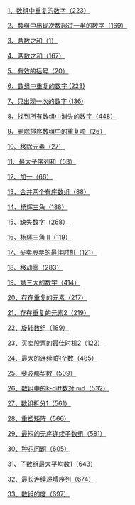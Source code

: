
 <a href="./docs/数组中重复的数字.md">1、数组中重复的数字（223）</a>

 <a href="./docs/数组中出现次数超过一半的数字.md">2、数组中出现次数超过一半的数字（169）</a>

<a href="./docs/两数之和.md">3、两数之和（1）</a>

<a href="./docs/两数之和2.md">4、两数之和（167）</a>

<a href="./docs/有效的括号.md">5、有效的括号（20）</a>

<a href="./docs/数组中重复的数字.md">6、数组中重复的数字 (223)</a>

<a href="./docs/只出现一次的数字.md">7、只出现一次的数字 (136)</a>

<a href="./docs/找到所有数组中消失的数字.md">8、找到所有数组中消失的数字（448）</a>

<a href="./docs/删除排序数组中的重复项.md">9、删除排序数组中的重复项（26）</a>

<a href="./docs/移除元素.md">10、移除元素（27）</a>

<a href="./docs/最大子序列和.md">11、最大子序列和（53）</a>

<a href="./docs/加一.md">12、加一（66）</a>

<a href="./docs/合并两个有序数组.md">13、合并两个有序数组（88）</a>

<a href="./docs/杨辉三角.md">14、杨辉三角（188）</a>

<a href="./docs/缺失数字.md">15、缺失数字（268）</a>

<a href="./docs/杨辉三角2.md">16、杨辉三角 II（119）</a>

<a href="./docs/买卖股票的最佳时机.md">17、买卖股票的最佳时机（121）</a>

<a href="./docs/移动零.md">18、移动零（283）</a>

<a href="./docs/第三大的数.md">19、第三大的数字（414）</a>

<a href="./docs/存在重复的元素.md">20、存在重复的元素（217）</a>

<a href="./docs/存在重复的元素2.md">21、存在重复的元素2（219）</a>

<a href="./docs/旋转数组.md">22、旋转数组（189）</a>

<a href="./docs/买卖股票的最佳时机2.md">23、买卖股票的最佳时机2（122）</a>

<a href="./docs/最大的连续1的个数.md">24、最大的连续1的个数（485）</a>

<a href="./docs/斐波那契数.md">25、斐波那契数（509）</a>

<a href="./docs/数组中的k-diff数对.md">26、数组中的k-diff数对.md（532）</a>

<a href="./docs/数组拆分1.md">27、数组拆分1（561）</a>

<a href="./docs/重塑矩阵.md">28、重塑矩阵（566）</a>

<a href="./docs/最短的无序连续子数组.md">29、最短的无序连续子数组（581）</a>


<a href="./docs/种花问题.md">30、种花问题（605）</a>

<a href="./docs/子数组最大平均数1.md">31、子数组最大平均数1（643）</a>

<a href="./docs/最长连续递增序列.md">32、最长连续递增序列（674）</a>

<a href="./docs/数组的度.md">33、数组的度（697）</a>





